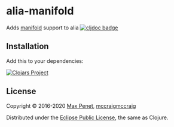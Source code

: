 # alia-manifold

Adds [manifold](https://github.com/ztellman/manifold) support to alia
[![cljdoc badge](https://cljdoc.xyz/badge/cc.qbits/alia-manifold)](https://cljdoc.xyz/d/cc.qbits/alia-manifold/CURRENT)

## Installation

Add this to your dependencies:

[![Clojars Project](https://img.shields.io/clojars/v/cc.qbits/alia-manifold.svg)](https://clojars.org/cc.qbits/alia-manifold)

## License

Copyright © 2016-2020 [Max Penet](http://twitter.com/mpenet), [mccraigmccraig](https://github.com/mccraigmccraig)

Distributed under the
[Eclipse Public License](http://www.eclipse.org/legal/epl-v10.html),
the same as Clojure.
